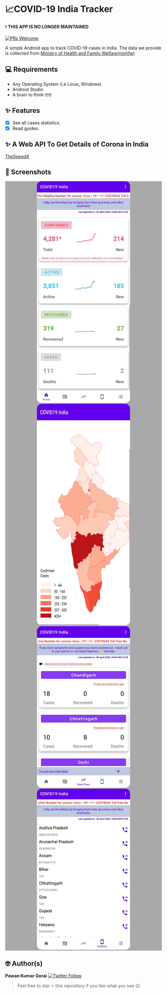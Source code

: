 # 📈COVID-19 India Tracker 

:heavy_exclamation_mark: **THIS APP IS NO LONGER MAINTAINED**

[![PRs Welcome](https://img.shields.io/badge/PRs-welcome-brightgreen.svg?style=flat-square)](http://makeapullrequest.com)

A simple Android app to track COVID-19 cases in India.
The data we provide is collected from
[Ministry of Health and Family Welfare(mohfw)](https://www.mohfw.gov.in/)

## 💻 Requirements
* Any Operating System (i.e Linux, Windows)
* Android Studio
* A brain to think 🤓🤓

## ✨ Features
- [x] See all cases statistics.
- [x] Read guides.

## ✨ A Web API To Get Details of Corona in India
  [TheSpeedX](https://github.com/TheSpeedX/covid-india-api)
  
## 📸 Screenshots
<div style="background-color:rgb(169,169,169); text-align:center">
<img src="screenshots/ss1.jpg" width="300" style="border-radius: 15px">
<img src="screenshots/ss5.jpg" width="300" height="710" style="border-radius: 15px">
</div>


<div style="background-color:rgb(169,169,169); text-align:center">
<img src="screenshots/ss3.jpg" width="300" style="border-radius: 15px">
<img src="screenshots/ss4.jpg" width="300" style="border-radius: 15px">
</div>

## 🤓 Author(s)
**Pawan Kumar Gorai** [![Twitter Follow](https://img.shields.io/twitter/follow/pawank0411?label=Follow&style=social)](https://twitter.com/pawank0411)

> Feel free to star ⭐ this repository if you like what you see 😉.

